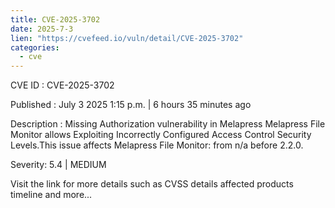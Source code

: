 ```yaml
--- 
title: CVE-2025-3702
date: 2025-7-3
lien: "https://cvefeed.io/vuln/detail/CVE-2025-3702"
categories:
  - cve
---
```


CVE ID : CVE-2025-3702

Published :  July 3
2025
1:15 p.m. | 6 hours
35 minutes ago

Description : Missing Authorization vulnerability in Melapress Melapress File Monitor allows Exploiting Incorrectly Configured Access Control Security Levels.This issue affects Melapress File Monitor: from n/a before 2.2.0.

Severity: 5.4 | MEDIUM

Visit the link for more details
such as CVSS details
affected products
timeline
and more...
